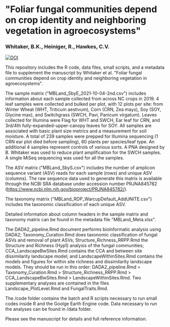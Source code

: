 # "Foliar fungal communities depend on crop identity and neighboring vegetation in agroecosystems"
### Whitaker, B.K., Heiniger, R., Hawkes, C.V.

[![DOI](https://zenodo.org/badge/DOI/10.5281/zenodo.7888432.svg)](https://doi.org/10.5281/zenodo.7888432)

This repository includes the R code, data files, small scripts, and a metadata file to supplement the manuscript by Whitaker et al. "Foliar fungal communities depend on crop identity and neighboring vegetation in agroecosystems".

The sample matrix ("MBLand_SbyE_2021-10-04-2nd.csv") includes information about each sample collected from across NC crops in 2019. 4 leaf samples were collected and bulked per plot, with 12 plots per site: from Winter Wheat (WHT, Triticum aestivum), Corn (CRN, Zea mays), Soy (SOY, Glycine max), and Switchgrass (SWCH, Pavi, Panicum virgatum). Leaves collected for Illumina were Flag for WHT and SWCH, Ear leaf for CRN, and 3rd/4th fully-expanded-upper-canopy leaves for SOY. All samples are associated with basic plant size metrics and a measurement for soil moisture. A total of 239 samples were prepped for Illumina sequencing (1 CRN ear plot died before sampling), 60 plants per species/leaf type. An additional 4 samples represent controls of various sorts. A PNA designed by B. Whitaker was used to reduce plant amplification for the SWCH samples. A single MiSeq sequencing was used for all the samples.

The ASV matrix ("MBLand_SbyS.csv") includes the number of amplicon sequence variant (ASV) reads for each sample (rows) and unique ASV (columns). The raw sequence data used to generate this matrix is available through the NCBI SRA database under accession number PRJNA845782 (https://www.ncbi.nlm.nih.gov/bioproject/PRJNA845782/).

The taxonomy matrix ("MBLand_RDP_WarcupDefault_AddUNITE.csv") includes the taxonomic classification of each unique ASV.

Detailed information about column headers in the sample matrix and taxonomy matrix can be found in the metadata file "MBLand_Meta.xlsx".

The DADA2_pipeline.Rmd document performs bioinformatic analysis using DADA2; Taxonomy_Curation.Rmd does taxonomic classification of fungal ASVs and removal of plant ASVs; Structure_Richness_RRPP.Rmd the Structure and Richness (Hyp1) analysis of the fungal communities; CCA_LandscapeBwSites.Rmd contains the CCA and between site dissimilarity landscape model; and LandscapeWithinSites.Rmd contains the models and figures for within site richness and dissimilarity landscape models. They should be run in this order: DADA2_pipeline.Rmd > Taxonomy_Curation.Rmd > Structure_Richness_RRPP.Rmd > CCA_LandscapeBwSites.Rmd > LandscapeWithinSites.Rmd. Two supplementary analyses are contained in the files Landscape_PlotLevel.Rmd and FungalTraits.Rmd.

The /code folder contains the batch and R scripts necessary to run small codes inside R and the Goolge Earth Engine code. Data necessary to run the analyses can be found in /data folder.

Please see the manuscript for details and full reference information.
